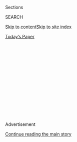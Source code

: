<div id="app">

<div>

<div>

<div>

<div class="NYTAppHideMasthead css-1q2w90k e1suatyy0">

<div class="section css-ui9rw0 e1suatyy2">

<div class="css-eph4ug er09x8g0">

<div class="css-6n7j50">

</div>

<span class="css-1dv1kvn">Sections</span>

<div class="css-10488qs">

<span class="css-1dv1kvn">SEARCH</span>

</div>

[Skip to content](#site-content)[Skip to site
index](#site-index)

</div>

<div class="css-10698na e1huz5gh0">

</div>

</div>

<div id="masthead-bar-one" class="section hasLinks css-15hmgas e1csuq9d3">

<div class="css-uqyvli e1csuq9d0">

</div>

<div class="css-1uqjmks e1csuq9d1">

</div>

<div class="css-9e9ivx">

[](https://myaccount.nytimes3xbfgragh.onion/auth/login?response_type=cookie&client_id=vi)

</div>

<div class="css-1bvtpon e1csuq9d2">

[Today’s
Paper](https://www.nytimes3xbfgragh.onion/section/todayspaper)

</div>

</div>

</div>

</div>

<div data-aria-hidden="false">

<div id="site-content" data-role="main">

<div>

<div class="css-1aor85t" style="opacity:0.000000001;z-index:-1;visibility:hidden">

<div class="css-1hqnpie">

<div class="css-epjblv">

<span class="css-17xtcya">[Opinion](/section/opinion)</span><span class="css-x15j1o">|</span><span class="css-fwqvlz">If
Our Masks Could
Speak</span>

</div>

<div class="css-k008qs">

<div class="css-1iwv8en">

<span class="css-18z7m18"></span>

<div>

</div>

</div>

<span class="css-1n6z4y">https://nyti.ms/2X7Offr</span>

<div class="css-1705lsu">

<div class="css-4xjgmj">

<div class="css-4skfbu" data-role="toolbar" data-aria-label="Social Media Share buttons, Save button, and Comments Panel with current comment count" data-testid="share-tools">

  - 
  - 
  - 
  - 
    
    <div class="css-6n7j50">
    
    </div>

  - 
  - 

</div>

</div>

</div>

</div>

</div>

</div>

<div id="NYT_TOP_BANNER_REGION" class="css-13pd83m">

</div>

<div id="top-wrapper" class="css-1sy8kpn">

<div id="top-slug" class="css-l9onyx">

Advertisement

</div>

[Continue reading the main
story](#after-top)

<div class="ad top-wrapper" style="text-align:center;height:100%;display:block;min-height:250px">

<div id="top" class="place-ad" data-position="top" data-size-key="top">

</div>

</div>

<div id="after-top">

</div>

</div>

<div>

<div class="css-v5btjw etb61u70">

<div class="css-v05ibm etb61u71">

[Opinion](/section/opinion)

</div>

</div>

<div id="sponsor-wrapper" class="css-1hyfx7x">

<div id="sponsor-slug" class="css-19vbshk">

Supported by

</div>

[Continue reading the main
story](#after-sponsor)

<div id="sponsor" class="ad sponsor-wrapper" style="text-align:center;height:100%;display:block">

</div>

<div id="after-sponsor">

</div>

</div>

<div class="css-186x18t">

</div>

<div class="css-1vkm6nb ehdk2mb0">

# If Our Masks Could Speak

</div>

Something that’s supposed to cover our mouths speaks volumes about how
crazy some people have gotten.

<div class="css-18e8msd">

<div class="css-vp77d3 epjyd6m0">

<div class="css-1p10dcb ey68jwv0" data-aria-hidden="true">

[![Thomas L.
Friedman](https://static01.graylady3jvrrxbe.onion/images/2018/04/02/opinion/thomas-l-friedman/thomas-l-friedman-thumbLarge.png
"Thomas L. Friedman")](https://www.nytimes3xbfgragh.onion/by/thomas-l-friedman)

</div>

<div class="css-1baulvz">

By [<span class="css-1baulvz last-byline" itemprop="name">Thomas L.
Friedman</span>](https://www.nytimes3xbfgragh.onion/by/thomas-l-friedman)

<div class="css-8atqhb">

Opinion Columnist

</div>

</div>

</div>

  - July 28,
    2020

  - 
    
    <div class="css-4xjgmj">
    
    <div class="css-d8bdto" data-role="toolbar" data-aria-label="Social Media Share buttons, Save button, and Comments Panel with current comment count" data-testid="share-tools">
    
      - 
      - 
      - 
      - 
        
        <div class="css-6n7j50">
        
        </div>
    
      - 
      - 
    
    </div>
    
    </div>

</div>

<div class="css-79elbk" data-testid="photoviewer-wrapper">

<div class="css-z3e15g" data-testid="photoviewer-wrapper-hidden">

</div>

<div class="css-1a48zt4 ehw59r15" data-testid="photoviewer-children">

![<span class="css-cnj6d5 e1z0qqy90" itemprop="copyrightHolder"><span class="css-1ly73wi e1tej78p0">Credit...</span><span><span>Brittainy
Newman/The New York
Times</span></span></span>](https://static01.graylady3jvrrxbe.onion/images/2020/07/28/opinion/28friedmanWeb/28friedmanWeb-articleLarge.jpg?quality=75&auto=webp&disable=upscale)

</div>

</div>

<div class="css-mdjrty">

[Leer en
español](https://www.nytimes3xbfgragh.onion/es/2020/07/30/espanol/opinion/usar-cubrebocas-politica.html "Read in Spanish")

</div>

</div>

<div class="section meteredContent css-1r7ky0e" name="articleBody" itemprop="articleBody">

<div class="css-1fanzo5 StoryBodyCompanionColumn">

<div class="css-53u6y8">

When people ask me about my mood these days, I tell them that I feel
like I’m a reporter for The Pompeii Daily News in A.D. 79, and I’m
sitting in the foothills of Mount Vesuvius and someone just walked up
and asked, “Hey, do you feel a rumbling?”

Do I ever.

The summer of 2020 could be remembered as one of those truly important
dates in American history. Everywhere you turn you see parents who don’t
know where or if their kids will go to school this fall, renters who
don’t know when or if they will be evicted, unemployed who don’t know
what if any safety net Congress will put under them, businesses that
don’t know how or if they can hold on another day — and none of us who
know whether we’ll be able to vote in November.

That is a lot of hot, molten anxiety building up beneath our economy,
society, schools and city streets — just waiting to blow the top off our
country — because we have so failed at managing the coronavirus. We have
25 percent of all recorded infections in the world, and we’re only four
percent of the world’s population. In the ultimate irony, Vietnam, which
has a little less than one-third of our population but has reported only
416 cases and no deaths, is feeling sorry for us.

How did we get so inept?

If, God forbid, America were buried under lava the way Pompeii was and
future archaeologists were to come along and dig it out, I have no doubt
that the artifact they’d dust off and hold up first to answer that huge
question would be a simple item that costs pennies to make and is so
easy to wear: the face mask.

</div>

</div>

<div class="css-1fanzo5 StoryBodyCompanionColumn">

<div class="css-53u6y8">

For something that’s supposed to cover our mouths it speaks volumes
about how crazy some have gotten. Specifically, that face mask tells how
the world’s richest and most scientifically advanced country generated a
cadre of leaders and citizens who made wearing a covering over their
nose and mouth to prevent the spread of a contagion into a
freedom-of-speech issue and cultural marker — something no other country
in the world did.

There is nothing more demoralizing than this, nothing that set us back
in the fight against Covid-19 further and faster. A society that can
politicize something as simple as a face mask in a pandemic can
politicize anything, can make anything a wedge issue — physics, gravity,
rainfall, you name it. And a society that politicizes everything will
never realize its full potential in good times or prevent the worst in
bad times.

And that’s where we are now. When you compare the sacrifices — including
the ultimate sacrifice — that the Greatest Generation of Americans made
to defend their fellow citizens from the scourge of Nazism with how
little some members of today’s generations will sacrifice to defend
their fellow Americans from the scourge of Covid-19 — by just wearing a
face mask — it leaves you speechless.

It’s inexcusable. Resisting wearing a mask in a pandemic is nothing more
than selfish, libertarian nonsense masquerading as a comic-book defense
of freedom: “Don’t tread on me, but I can breathe on you.”

And yet for months our president and vice president, and most Republican
governors and their followers, equated resisting mask-wearing with
resisting an infringement on personal freedom, rather than the most
effective and cheapest thing we could do to limit the spread of the
virus and get back to work and our kids back to school.

</div>

</div>

<div class="css-1fanzo5 StoryBodyCompanionColumn">

<div class="css-53u6y8">

President Trump’s resistance to masks actually had nothing to do with
ideology. It was just his primitive opposition to anything that would
highlight the true health crisis we were in and that therefore might
hurt his re-election.

But Vice President Mike Pence — always happy to put lipstick on Trump’s
piggishness — dressed up his crude mask-resistance in elegant
constitutional garb. When asked by a reporter at Trump’s Tulsa rally a
few weeks ago why the president appeared unconcerned about the absence
of masks and social distancing at his event, Pence solemnly intoned: “I
want to remind you again, freedom of speech and the right to peaceably
assemble is in the Constitution of the U.S. Even in a health crisis, the
American people don’t forfeit our [constitutional
rights](https://www.esquire.com/news-politics/politics/a32984272/mike-pence-masks-social-distancing-trump-rallies/).”

What a fraud.

As John Finn, professor emeritus of government at Wesleyan University,
[writing on
TheConversation.com](https://theconversation.com/the-constitution-doesnt-have-a-problem-with-mask-mandates-142335),
noted, “There are two reasons why mask mandates don’t violate the First
Amendment. First, a mask doesn’t keep you from expressing yourself. …
Additionally, the First Amendment, like all liberties ensured by the
Constitution, is not absolute. All constitutional rights are subject to
the government’s authority to protect the health, safety and welfare of
the community.”

A [study by the Boston Consulting
Group](https://www.bcg.com/publications/2020/why-its-not-too-late-to-contain-the-virus)
on which countries not only flattened the curve of the coronavirus but
“crushed it,” found that the key to reopening economies while also
containing virus transmission was “physical distancing, frequent
hand-washing and the widespread use of masks” — and the fact that these
governments developed detailed guidelines for all three when it came to
workplace settings, schools and public transportation.

But our future archaeologists would also be right to focus on face
masks, because the early intense resistance by pro-Trump Republican
leaders and faithful to wearing them was the distilled essence of how
far off track today’s G.O.P. and its enabling media ecosystem have
drifted. In that sense it was yet another stark reminder that we can’t
be at our best as a country — as we need to be most in a pandemic —
without a principled conservative party, grounded in science, not just
cultural markers and mindless, kneejerk libertarianism.

We have a way to go. [Forbes reported last
week](https://www.forbes.com/sites/jackbrewster/2020/07/24/19-states-still-dont-mandate-masks-18-are-run-by-republican-governors/#37bbd2e16243)
that “of the 19 states that have yet to issue a mask mandate, 18 are run
by Republican governors.”

But let’s give a small shout-out to Republican governors Larry Hogan of
Maryland, Mike DeWine of Ohio, Eric Holcomb of Indiana and Kay Ivey of
Alabama, who have been or become pro-mask. It is not only good for their
states’ physical health but also the country’s political health.

</div>

</div>

<div class="css-1fanzo5 StoryBodyCompanionColumn">

<div class="css-53u6y8">

Wearing a mask in this pandemic is a sign of respect for your fellow
citizens and neighbors — no matter what their race, creed or political
affiliation. Wearing a mask says: “I’m not just concerned about myself.
I’m concerned about you, too. We are all part of the same community, the
same country and the same struggle to stay healthy.”

A different president would have been urging every American, from the
start of this pandemic, to don a red, white and blue mask. He would have
used such a mask to do double duty — crush Covid-19 and bring us
together for the long march needed to do so.

As I said, a different president.

*The Times is committed to publishing* [*a diversity of
letters*](https://www.nytimes3xbfgragh.onion/2019/01/31/opinion/letters/letters-to-editor-new-york-times-women.html)
*to the editor. We’d like to hear what you think about this or any of
our articles. Here are some*
[*tips*](https://help.nytimes3xbfgragh.onion/hc/en-us/articles/115014925288-How-to-submit-a-letter-to-the-editor)*.
And here’s our email:*
[*letters@NYTimes.com*](mailto:letters@NYTimes.com)*.*

*Follow The New York Times Opinion section on*
[*Facebook*](https://www.facebookcorewwwi.onion/nytopinion)*,* [*Twitter
(@NYTopinion)*](http://twitter.com/NYTOpinion) *and*
[*Instagram*](https://www.instagram.com/nytopinion/)*.*

</div>

</div>

</div>

<div>

</div>

<div>

</div>

<div>

</div>

<div>

<div id="bottom-wrapper" class="css-1ede5it">

<div id="bottom-slug" class="css-l9onyx">

Advertisement

</div>

[Continue reading the main
story](#after-bottom)

<div id="bottom" class="ad bottom-wrapper" style="text-align:center;height:100%;display:block;min-height:90px">

</div>

<div id="after-bottom">

</div>

</div>

</div>

</div>

</div>

## Site Index

<div>

</div>

## Site Information Navigation

  - [© <span>2020</span> <span>The New York Times
    Company</span>](https://help.nytimes3xbfgragh.onion/hc/en-us/articles/115014792127-Copyright-notice)

<!-- end list -->

  - [NYTCo](https://www.nytco.com/)
  - [Contact
    Us](https://help.nytimes3xbfgragh.onion/hc/en-us/articles/115015385887-Contact-Us)
  - [Work with us](https://www.nytco.com/careers/)
  - [Advertise](https://nytmediakit.com/)
  - [T Brand Studio](http://www.tbrandstudio.com/)
  - [Your Ad
    Choices](https://www.nytimes3xbfgragh.onion/privacy/cookie-policy#how-do-i-manage-trackers)
  - [Privacy](https://www.nytimes3xbfgragh.onion/privacy)
  - [Terms of
    Service](https://help.nytimes3xbfgragh.onion/hc/en-us/articles/115014893428-Terms-of-service)
  - [Terms of
    Sale](https://help.nytimes3xbfgragh.onion/hc/en-us/articles/115014893968-Terms-of-sale)
  - [Site
    Map](https://spiderbites.nytimes3xbfgragh.onion)
  - [Help](https://help.nytimes3xbfgragh.onion/hc/en-us)
  - [Subscriptions](https://www.nytimes3xbfgragh.onion/subscription?campaignId=37WXW)

</div>

</div>

</div>

</div>

